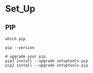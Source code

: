 # Set_Up


## PIP 

```
which pip

pip --version 

# upgrade your pip 
pip3 install --upgrade setuptools pip
pip2 install --upgrade setuptools pip
```

